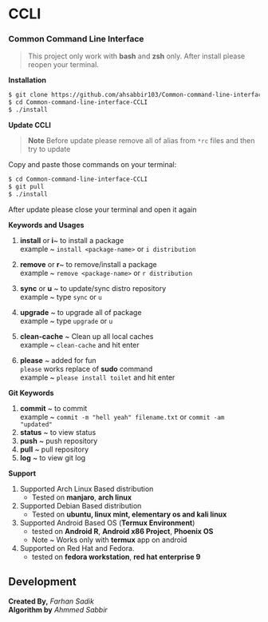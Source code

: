 # CCLI 
### Common Command Line Interface

> This project only work with **bash** and **zsh** only. After install please reopen your terminal.

**Installation**

```bash 
$ git clone https://github.com/ahsabbir103/Common-command-line-interface-CCLI.git
$ cd Common-command-line-interface-CCLI
$ ./install
```

**Update CCLI**
> **Note** 
> Before update please remove all of alias from `*rc` files and then try to update 

Copy and paste those commands on your terminal:

```bash 
$ cd Common-command-line-interface-CCLI
$ git pull 
$ ./install
```
After update please close your terminal and open it again

**Keywords and Usages**

 1. **install** or **i**~ to install a package  <br>
 example ~ ```install <package-name>``` or `i distribution`

 2. **remove** or **r**~ to remove/install a package <br>
 example ~ ```remove <package-name>```   or `r distribution`

 3. **sync** or **u** ~ to update/sync distro repository <br>
 example ~ type ```sync``` or `u`

 4. **upgrade** ~ to upgrade all of package <br>
 example ~ type ```upgrade``` or `u`

 6. **clean-cache** ~ Clean up all local caches <br>
 example ~ `clean-cache` and hit enter  

 7. **please** ~ added for fun <br>
 `please` works replace of **sudo** command <br>
    example ~ `please install toilet` and hit enter 

**Git Keywords**

 1. **commit**  ~ to commit  <br>
 example ~ ```commit -m "hell yeah" filename.txt``` or `commit -am "updated"`
  2. **status** ~ to view status 
  3. **push** ~ push repository 
  4. **pull** ~ pull repository 
  5. **log** ~ to view git log

**Support**

 1. Supported Arch Linux Based distribution
     * Tested on **manjaro**, **arch linux**
 2. Supported Debian Based distribution
     * Tested on **ubuntu, linux mint, elementary os and kali linux**
 3. Supported Android Based OS (**Termux Environment**)
     * tested on **Android R**, **Android x86 Project**, **Phoenix OS**
     * Note ~ Works only with **termux** app on android
 4. Supported on Red Hat and Fedora.
 	 * tested on **fedora workstation**, **red hat enterprise 9**

## Development
**Created By,** 
_Farhan Sadik_ <br>
**Algorithm by** 
_Ahmmed Sabbir_ <br>

